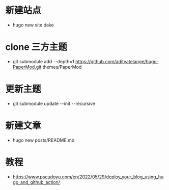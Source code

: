 # 新建站点
* hugo new site dake

# clone 三方主题
* git submodule add --depth=1 https://github.com/adityatelange/hugo-PaperMod.git themes/PaperMod

# 更新主题
* git submodule update --init --recursive 

# 新建文章
* hugo new posts/README.md


# 教程
* https://www.pseudoyu.com/en/2022/05/29/deploy_your_blog_using_hugo_and_github_action/

